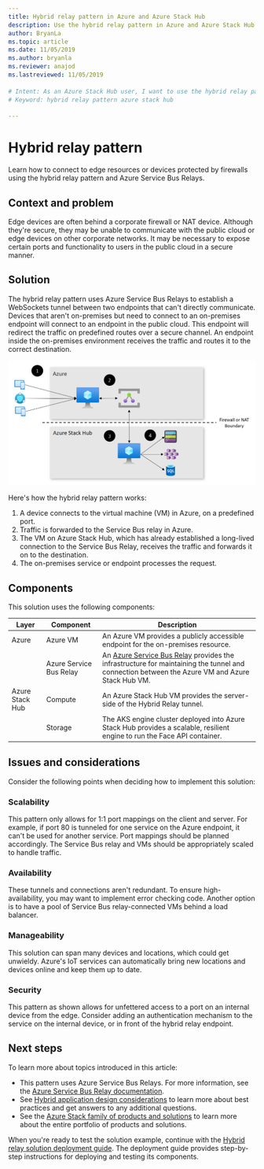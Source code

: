 ```yaml
---
title: Hybrid relay pattern in Azure and Azure Stack Hub
description: Use the hybrid relay pattern in Azure and Azure Stack Hub to connect to edge resources protected by firewalls.
author: BryanLa
ms.topic: article
ms.date: 11/05/2019
ms.author: bryanla
ms.reviewer: anajod
ms.lastreviewed: 11/05/2019

# Intent: As an Azure Stack Hub user, I want to use the hybrid relay pattern in Azure and Azure Stack Hub to connect to edge resources protected by firewalls.
# Keyword: hybrid relay pattern azure stack hub

---
```


# Hybrid relay pattern

Learn how to connect to edge resources or devices protected by firewalls using the hybrid relay pattern and Azure Service Bus Relays.

## Context and problem

Edge devices are often behind a corporate firewall or NAT device. Although they're secure, they may be unable to communicate with the public cloud or edge devices on other corporate networks. It may be necessary to expose certain ports and functionality to users in the public cloud in a secure manner.

## Solution

The hybrid relay pattern uses Azure Service Bus Relays to establish a WebSockets tunnel between two endpoints that can't directly communicate. Devices that aren't on-premises but need to connect to an on-premises endpoint will connect to an endpoint in the public cloud. This endpoint will redirect the traffic on predefined routes over a secure channel. An endpoint inside the on-premises environment receives the traffic and routes it to the correct destination.

![hybrid relay pattern solution architecture](media/pattern-hybrid-relay/solution-architecture.png)

Here's how the hybrid relay pattern works:

1. A device connects to the virtual machine (VM) in Azure, on a predefined port.
2. Traffic is forwarded to the Service Bus relay in Azure.
3. The VM on Azure Stack Hub, which has already established a long-lived connection to the Service Bus Relay, receives the traffic and forwards it on to the destination.
4. The on-premises service or endpoint processes the request.

## Components

This solution uses the following components:

| Layer | Component | Description |
|----------|-----------|-------------|
| Azure | Azure VM | An Azure VM provides a publicly accessible endpoint for the on-premises resource. |
| | Azure Service Bus Relay | An [Azure Service Bus Relay](/azure/service-bus-relay/) provides the infrastructure for maintaining the tunnel and connection between the Azure VM and Azure Stack Hub VM.|
| Azure Stack Hub | Compute | An Azure Stack Hub VM provides the server-side of the Hybrid Relay tunnel. |
| | Storage | The AKS engine cluster deployed into Azure Stack Hub provides a scalable, resilient engine to run the Face API container.|

## Issues and considerations

Consider the following points when deciding how to implement this solution:

### Scalability

This pattern only allows for 1:1 port mappings on the client and server. For example, if port 80 is tunneled for one service on the Azure endpoint, it can't be used for another service. Port mappings should be planned accordingly. The Service Bus relay and VMs should be appropriately scaled to handle traffic.

### Availability

These tunnels and connections aren't redundant. To ensure high-availability, you may want to implement error checking code. Another option is to have a pool of Service Bus relay-connected VMs behind a load balancer.

### Manageability

This solution can span many devices and locations, which could get unwieldy. Azure's IoT services can automatically bring new locations and devices online and keep them up to date.

### Security

This pattern as shown allows for unfettered access to a port on an internal device from the edge. Consider adding an authentication mechanism to the service on the internal device, or in front of the hybrid relay endpoint.

## Next steps

To learn more about topics introduced in this article:

- This pattern uses Azure Service Bus Relays. For more information, see the [Azure Service Bus Relay documentation](/azure/service-bus-relay/).
- See [Hybrid application design considerations](overview-app-design-considerations.md) to learn more about best practices and get answers to any additional questions.
- See the [Azure Stack family of products and solutions](/azure-stack) to learn more about the entire portfolio of products and solutions.

When you're ready to test the solution example, continue with the [Hybrid relay solution deployment guide](https://aka.ms/hybridrelaydeployment). The deployment guide provides step-by-step instructions for deploying and testing its components.